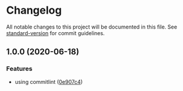 # Changelog

All notable changes to this project will be documented in this file. See [standard-version](https://github.com/conventional-changelog/standard-version) for commit guidelines.

## 1.0.0 (2020-06-18)


### Features

* using commitlint ([0e907c4](https://github.com/wnqueiroz/nodejs-commitlint-semantic-release/commit/0e907c4581cc7ddcba6a87925d5a47fc6fc2f8f7))
